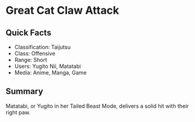 # Great Cat Claw Attack

## Quick Facts
- Classification: Taijutsu
- Class: Offensive
- Range: Short
- Users: Yugito Nii, Matatabi
- Media: Anime, Manga, Game

## Summary
Matatabi, or Yugito in her Tailed Beast Mode, delivers a solid hit with their right paw.
